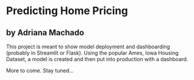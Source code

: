 # Predicting Home Pricing
## by Adriana Machado

This project is meant to show model deployment and dashboarding (probably in Streamlit or Flask). Using the popular Ames, Iowa Housing Dataset, a model is created and then put into production with a dashboard. 

More to come. Stay tuned...